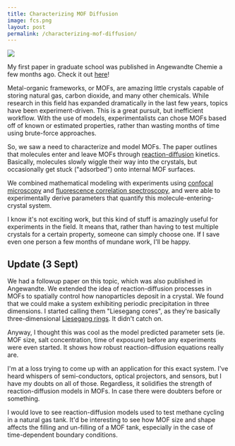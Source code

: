 ```yaml
---
title: Characterizing MOF Diffusion
image: fcs.png
layout: post
permalink: /characterizing-mof-diffusion/
---
```


![](/img/fcs.png)

My first paper in graduate school was published in Angewandte Chemie a few months
ago. Check it out [here](http://onlinelibrary.wiley.com/doi/10.1002/anie.201108492/abstract;jsessionid=41D8D98E1E325B5D7DAD39F5D1DB0D51.d03t01)!

Metal-organic frameworks, or MOFs, are amazing little crystals capable of storing
natural gas, carbon dioxide, and many other chemicals. While research in this field
has expanded dramatically in the last few years, topics have been experiment-driven.
This is a great pursuit, but inefficient workflow. With the use of models, experimentalists
can chose MOFs based off of known or estimated properties, rather than wasting months
of time using brute-force approaches.

So, we saw a need to characterize and model MOFs. The paper outlines that molecules
enter and leave MOFs through [reaction-diffusion](http://en.wikipedia.org/wiki/Reaction%E2%80%93diffusion_system)
kinetics. Basically, molecules slowly wiggle their way into the crystals, but
occasionally get stuck ("adsorbed") onto internal MOF surfaces.

We combined mathematical modeling with experiments using [confocal microscopy](http://en.wikipedia.org/wiki/Confocal_microscopy)
and [fluorescence correlation spectroscopy](http://en.wikipedia.org/wiki/Fluorescence_correlation_spectroscopy),
and were able to experimentally derive parameters that quantify this molecule-entering-crystal
system.

I know it's not exciting work, but this kind of stuff is amazingly useful for experiments
in the field. It means that, rather than having to test multiple crystals for a
certain property, someone can simply choose one. If I save even one person a few
months of mundane work, I'll be happy.

## Update (3 Sept)

We had a followup paper on this topic, which was also published in Angewandte.
We extended the idea of reaction-diffusion processes in MOFs to spatially control
how nanoparticles deposit in a crystal. We found that we could make a system exhibiting
periodic precipitation in three dimensions. I started calling them "Liesegang cores",
as they're basically three-dimensional [Liesegang rings](http://en.wikipedia.org/wiki/Liesegang_rings).
It didn't catch on.

Anyway, I thought this was cool as the model predicted parameter sets (ie. MOF size,
salt concentration, time of exposure) before any experiments were even started.
It shows how robust reaction-diffusion equations really are.

I'm at a loss trying to come up with an application for this exact system. I've
heard whispers of semi-conductors, optical projectors, and sensors, but I have my
doubts on all of those. Regardless, it solidifies the strength of reaction-diffusion
models in MOFs. In case there were doubters before or something.

I would love to see reaction-diffusion models used to test methane cycling in a
natural gas tank. It'd be interesting to see how MOF size and shape affects the
filling and un-filling of a MOF tank, especially in the case of time-dependent
boundary conditions.
